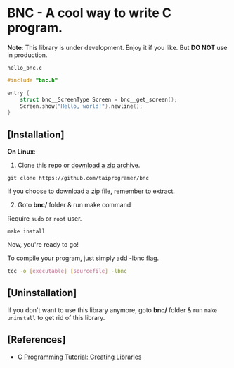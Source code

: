 # BNC - A cool way to write C program.

**Note**: This library is under development. Enjoy it if you like. But **DO NOT** use in production.


`hello_bnc.c`

```c
#include "bnc.h"

entry {
    struct bnc__ScreenType Screen = bnc__get_screen();
    Screen.show("Hello, world!").newline();
}
```

## [Installation]

**On Linux**:

1. Clone this repo or [download a zip archive](https://github.com/taiprogramer/bnc/archive/master.zip).

```
git clone https://github.com/taiprogramer/bnc
```

If you choose to download a zip file, remember to extract.

2. Goto **bnc/** folder & run make command

Require `sudo` or `root` user.

```
make install
```

Now, you're ready to go!

To compile your program, just simply add -lbnc flag.

```sh
tcc -o [executable] [sourcefile] -lbnc
```

## [Uninstallation]

If you don't want to use this library anymore, goto **bnc/** folder & run `make uninstall` to get rid of this library.

## [References]
- [C Programming Tutorial: Creating Libraries](https://randu.org/tutorials/c/libraries.php)

